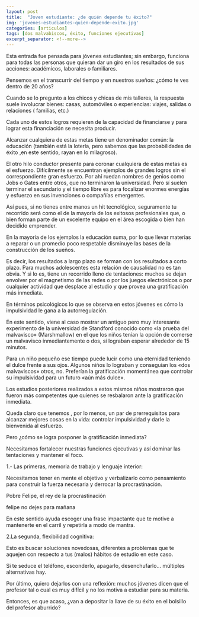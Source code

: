 ```yaml
---
layout: post
title:  "Joven estudiante: ¿de quién depende tu éxito?"
img: 'jovenes-estudiantes-quien-depende-exito.jpg'
categories: [articulos]
tags: [dos malvabiscos, éxito, funciones ejecutivas]
excerpt_separator: <!--more-->
---
```


Esta entrada  fue pensada para jóvenes estudiantes; sin embargo, funciona para todas las personas que quieran dar un giro en los resultados de sus acciones: académicos, laborales o  familiares.

<!--more-->

Pensemos en el  transcurrir del tiempo y en nuestros sueños: ¿cómo te ves  dentro de 20 años?

Cuando se lo pregunto a los chicos y chicas de mis talleres, la respuesta suele involucrar bienes: casas, automóviles o experiencias: viajes, salidas o relaciones ( familias, etc.)

Cada uno de estos logros requieren de la capacidad de financiarse y para lograr  esta financiación  se necesita producir.

Alcanzar cualquiera de estas metas  tiene un denominador común: la  educación (también está la lotería, pero sabemos que  las probabilidades de éxito  ,en este sentido, rayan en lo milagroso).

El otro hilo conductor presente  para coronar cualquiera de estas metas es el esfuerzo. Difícilmente se encuentran ejemplos de grandes logros sin el correspondiente gran esfuerzo. Por ahí ruedan nombres de genios como Jobs o Gates entre otros, que no terminaron la universidad. Pero  sí suelen terminar el secundario y el tiempo libre  es para focalizar enormes energías y esfuerzo en sus invenciones o compañías emergentes.

Así pues, si no tienes entre manos un hit tecnológico, seguramente tu recorrido será como el de la mayoría de los exitosos profesionales que, o bien forman parte de un excelente equipo en el área escogida o bien han decidido emprender.

En la mayoría de los ejemplos la educación suma, por lo que  llevar materias a reparar o un promedio poco respetable disminuye las bases de la construcción de los sueños.

Es decir, los resultados a largo plazo se forman con los resultados a corto plazo. Para muchos  adolescentes esta relación de causalidad no es tan obvia. Y si lo es, tiene  un recorrido lleno de tentaciones: muchos se dejan envolver por el magnetismo de las redes o por los juegos  electrónicos o por cualquier actividad que desplace al estudio y que provea una gratificación más inmediata.

En términos psicológicos lo que se  observa en estos jóvenes  es  cómo la impulsividad le gana a la autorregulación.

En este sentido, viene al caso mostrar  un antiguo pero muy interesante experimento de la universidad de Standford conocido como «la prueba del malvavisco» (Marshmallow) en el que los niños tenían la opción de comerse un malvavisco inmediantemente o dos, si lograban esperar alrededor de 15 minutos.

Para un niño pequeño ese tiempo puede lucir como una eternidad teniendo el dulce frente a sus ojos. Algunos niños lo lograban y conseguían los «dos malvaviscos» otros, no. Preferían la gratificación momentánea que controlar su impulsividad para un futuro «aún más dulce».

Los estudios posteriores realizados a estos mismos niños mostraron que fueron más competentes que quienes se resbalaron ante la gratificación inmediata.

Queda claro que tenemos , por lo menos, un par de prerrequisitos para alcanzar mejores cosas en la vida: controlar  impulsividad y darle la bienvenida al esfuerzo.

Pero ¿cómo se logra posponer la gratificación inmediata?

Necesitamos fortalecer nuestras   funciones ejecutivas y así dominar las tentaciones y mantener el foco.

1.- Las primeras,  memoria de trabajo y  lenguaje interior:

Necesitamos tener en mente el objetivo  y verbalizarlo como pensamiento para  construir la fuerza necesaria y derrocar  la procrastinación.

Pobre Felipe, el rey de la procrastinación

felipe no dejes para mañana

En este sentido ayuda escoger una frase impactante que te motive a mantenerte en el carril y repetirla a modo de mantra.

2.La segunda, flexibilidad cognitiva:

Esto es buscar soluciones novedosas, diferentes  a problemas que te aquejen con respecto a tus (malos) hábitos de estudio en este caso.

Si te seduce el teléfono, esconderlo, apagarlo, desenchufarlo… múltiples alternativas hay.

Por último, quiero dejarlos con una reflexión: muchos jóvenes dicen que el profesor tal o cual es muy difícil y no los motiva a estudiar para su materia.

Entonces, es que acaso, ¿van a depositar la llave de su éxito en el bolsillo del profesor aburrido?
